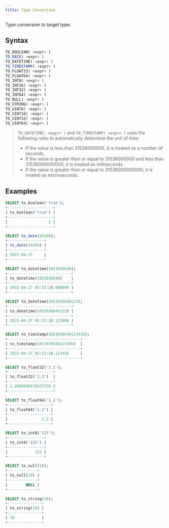 ```yaml
---
title: Type Conversion
---
```


Type conversion to target type.

## Syntax

```sql
TO_BOOLEAN( <expr> )
TO_DATE( <expr> )
TO_DATETIME( <expr> )
TO_TIMESTAMP( <expr> )
TO_FLOAT32( <expr> )
TO_FLOAT64( <expr> )
TO_INT8( <expr> )
TO_INT16( <expr> )
TO_INT32( <expr> )
TO_INT64( <expr> )
TO_NULL( <expr> )
TO_STRING( <expr> )
TO_UINT8( <expr> )
TO_UINT16( <expr> )
TO_UINT32( <expr> )
TO_UINT64( <expr> )
```

> `TO_DATETIME( <expr> )` and `TO_TIMESTAMP( <expr> )` uses the following rules to automatically determine the unit of time:
> 
> - If the value is less than 31536000000, it is treated as a number of seconds,
> - If the value is greater than or equal to 31536000000 and less than 31536000000000, it is treated as milliseconds.
> - If the value is greater than or equal to 31536000000000, it is treated as microseconds.

## Examples

```sql
SELECT to_boolean('true');
+--------------------+
| to_boolean('true') |
+--------------------+
|                  1 |
+--------------------+

SELECT to_date(19109);
+----------------+
| to_date(19109) |
+----------------+
| 2022-04-27     |
+----------------+

SELECT to_datetime(1651036648);
+----------------------------+
| to_datetime(1651036648)    |
+----------------------------+
| 2022-04-27 05:17:28.000000 |
+----------------------------+

SELECT to_datetime(1651036648123);
+----------------------------+
| to_datetime(1651036648123) |
+----------------------------+
| 2022-04-27 05:17:28.123000 |
+----------------------------+

SELECT to_timstamp(1651036648123456);
+--------------------------------+
| to_timstamp(1651036648123456)  |
+--------------------------------+
| 2022-04-27 05:17:28.123456     |
+--------------------------------+

SELECT to_float32('1.2');
+--------------------+
| to_float32('1.2')  |
+--------------------+
| 1.2000000476837158 |
+--------------------+

SELECT to_float64('1.2');
+-------------------+
| to_float64('1.2') |
+-------------------+
|               1.2 |
+-------------------+

SELECT to_int8('123');
+----------------+
| to_int8('123') |
+----------------+
|            123 |
+----------------+

SELECT to_null(10);
+-------------+
| to_null(10) |
+-------------+
|        NULL |
+-------------+

SELECT to_string(10);
+---------------+
| to_string(10) |
+---------------+
| 10            |
+---------------+
```
